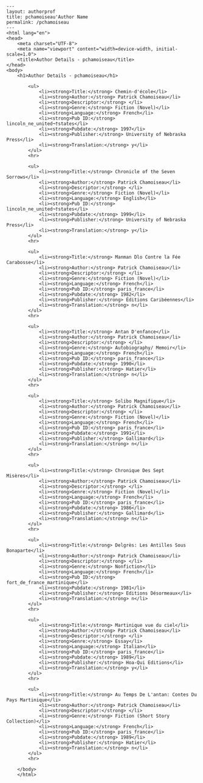 
    ---
    layout: authorprof
    title: pchamoiseau'Author Name 
    permalink: /pchamoiseau
    ---
    <html lang="en">
    <head>
        <meta charset="UTF-8">
        <meta name="viewport" content="width=device-width, initial-scale=1.0">
        <title>Author Details - pchamoiseau</title>
    </head>
    <body>
        <h1>Author Details - pchamoiseau</h1>
        
            <ul>
                <li><strong>Title:</strong> Chemin-d'école</li>
                <li><strong>Author:</strong> Patrick Chamoiseau</li>
                <li><strong>Descriptor:</strong> </li>
                <li><strong>Genre:</strong> Fiction (Novel)</li>
                <li><strong>Language:</strong> French</li>
                <li><strong>Pub ID:</strong> lincoln_ne_united¬†states</li>
                <li><strong>Pubdate:</strong> 1997</li>
                <li><strong>Publisher:</strong> University of Nebraska Press</li>
                <li><strong>Translation:</strong> y</li>
            </ul>
            <hr>
            
            <ul>
                <li><strong>Title:</strong> Chronicle of the Seven Sorrows</li>
                <li><strong>Author:</strong> Patrick Chamoiseau</li>
                <li><strong>Descriptor:</strong> </li>
                <li><strong>Genre:</strong> Fiction (Novel)</li>
                <li><strong>Language:</strong> English</li>
                <li><strong>Pub ID:</strong> lincoln_ne_united¬†states</li>
                <li><strong>Pubdate:</strong> 1999</li>
                <li><strong>Publisher:</strong> University of Nebraska Press</li>
                <li><strong>Translation:</strong> y</li>
            </ul>
            <hr>
            
            <ul>
                <li><strong>Title:</strong> Manman Dlo Contre la Fée Carabosse</li>
                <li><strong>Author:</strong> Patrick Chamoiseau</li>
                <li><strong>Descriptor:</strong> </li>
                <li><strong>Genre:</strong> Fiction (Novel)</li>
                <li><strong>Language:</strong> French</li>
                <li><strong>Pub ID:</strong> paris_france</li>
                <li><strong>Pubdate:</strong> 1982</li>
                <li><strong>Publisher:</strong> Éditions Caribéennes</li>
                <li><strong>Translation:</strong> n</li>
            </ul>
            <hr>
            
            <ul>
                <li><strong>Title:</strong> Antan D'enfance</li>
                <li><strong>Author:</strong> Patrick Chamoiseau</li>
                <li><strong>Descriptor:</strong> </li>
                <li><strong>Genre:</strong> Autobiography/ Memoir</li>
                <li><strong>Language:</strong> French</li>
                <li><strong>Pub ID:</strong> paris_france</li>
                <li><strong>Pubdate:</strong> 1990</li>
                <li><strong>Publisher:</strong> Hatier</li>
                <li><strong>Translation:</strong> n</li>
            </ul>
            <hr>
            
            <ul>
                <li><strong>Title:</strong> Solibo Magnifique</li>
                <li><strong>Author:</strong> Patrick Chamoiseau</li>
                <li><strong>Descriptor:</strong> </li>
                <li><strong>Genre:</strong> Fiction (Novel)</li>
                <li><strong>Language:</strong> French</li>
                <li><strong>Pub ID:</strong> paris_france</li>
                <li><strong>Pubdate:</strong> 1991</li>
                <li><strong>Publisher:</strong> Gallimard</li>
                <li><strong>Translation:</strong> n</li>
            </ul>
            <hr>
            
            <ul>
                <li><strong>Title:</strong> Chronique Des Sept Misères</li>
                <li><strong>Author:</strong> Patrick Chamoiseau</li>
                <li><strong>Descriptor:</strong> </li>
                <li><strong>Genre:</strong> Fiction (Novel)</li>
                <li><strong>Language:</strong> French</li>
                <li><strong>Pub ID:</strong> paris_france</li>
                <li><strong>Pubdate:</strong> 1986</li>
                <li><strong>Publisher:</strong> Gallimard</li>
                <li><strong>Translation:</strong> n</li>
            </ul>
            <hr>
            
            <ul>
                <li><strong>Title:</strong> Delgrès: Les Antilles Sous Bonaparte</li>
                <li><strong>Author:</strong> Patrick Chamoiseau</li>
                <li><strong>Descriptor:</strong> </li>
                <li><strong>Genre:</strong> Nonfiction</li>
                <li><strong>Language:</strong> French</li>
                <li><strong>Pub ID:</strong> fort_de_france_martinique</li>
                <li><strong>Pubdate:</strong> 1981</li>
                <li><strong>Publisher:</strong> Editions Désormeaux</li>
                <li><strong>Translation:</strong> n</li>
            </ul>
            <hr>
            
            <ul>
                <li><strong>Title:</strong> Martinique vue du ciel</li>
                <li><strong>Author:</strong> Patrick Chamoiseau</li>
                <li><strong>Descriptor:</strong> </li>
                <li><strong>Genre:</strong> Essay</li>
                <li><strong>Language:</strong> Italian</li>
                <li><strong>Pub ID:</strong> paris_france</li>
                <li><strong>Pubdate:</strong> 1989</li>
                <li><strong>Publisher:</strong> Hoa-Qui Editions</li>
                <li><strong>Translation:</strong> y</li>
            </ul>
            <hr>
            
            <ul>
                <li><strong>Title:</strong> Au Temps De L'antan: Contes Du Pays Martinique</li>
                <li><strong>Author:</strong> Patrick Chamoiseau</li>
                <li><strong>Descriptor:</strong> </li>
                <li><strong>Genre:</strong> Fiction (Short Story Collection)</li>
                <li><strong>Language:</strong> French</li>
                <li><strong>Pub ID:</strong> paris_france</li>
                <li><strong>Pubdate:</strong> 1989</li>
                <li><strong>Publisher:</strong> Hatier</li>
                <li><strong>Translation:</strong> n</li>
            </ul>
            <hr>
            
        </body>
        </html>
        